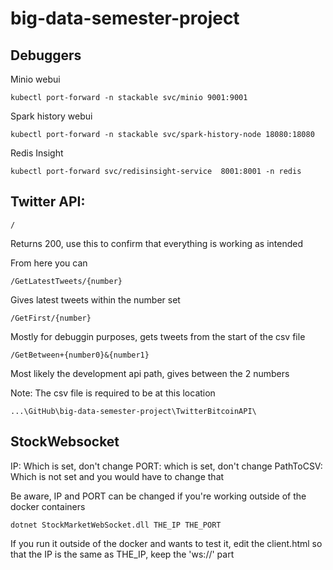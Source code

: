 # big-data-semester-project

## Debuggers

Minio webui

```
kubectl port-forward -n stackable svc/minio 9001:9001
```

Spark history webui

```
kubectl port-forward -n stackable svc/spark-history-node 18080:18080
```

Redis Insight

```
kubectl port-forward svc/redisinsight-service  8001:8001 -n redis
```

## Twitter API:

```
/
```

Returns 200, use this to confirm that everything is working as intended

From here you can

```
/GetLatestTweets/{number}
```

Gives latest tweets within the number set

```
/GetFirst/{number}
```

Mostly for debuggin purposes, gets tweets from the start of the csv file

```
/GetBetween+{number0}&{number1}
```

Most likely the development api path, gives between the 2 numbers

Note: The csv file is required to be at this location

```
...\GitHub\big-data-semester-project\TwitterBitcoinAPI\
```

## StockWebsocket

IP: Which is set, don't change
PORT: which is set, don't change
PathToCSV: Which is not set and you would have to change that

Be aware, IP and PORT can be changed if you're working outside of the docker containers

```
dotnet StockMarketWebSocket.dll THE_IP THE_PORT
```

If you run it outside of the docker and wants to test it, edit the client.html so that the IP is the same as THE_IP, keep the 'ws://' part
